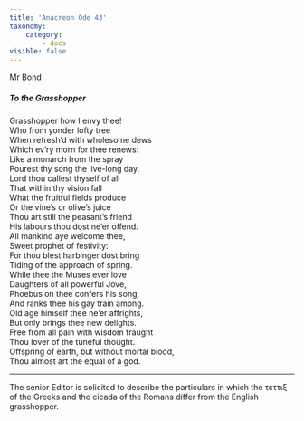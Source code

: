 ```yaml
---
title: 'Anacreon Ode 43'
taxonomy:
    category:
        - docs
visible: false
---
```


<div class="author">Mr Bond</div>

##### To the Grasshopper

Grasshopper how I envy thee!  
Who from yonder lofty tree  
When refresh’d with wholesome dews  
Which ev’ry morn for thee renews:  
Like a monarch from the spray  
Pourest thy song the live-long day.  
Lord thou callest thyself of all  
That within thy vision fall  
What the fruitful fields produce  
Or the vine’s or olive’s juice  
Thou art still the peasant’s friend  
His labours thou dost ne’er offend.  
All mankind aye welcome thee,  
Sweet prophet of festivity:  
For thou blest harbinger dost bring  
Tiding of the approach of spring.  
While thee the Muses ever love  
Daughters of all powerful Jove,  
Phoebus on thee confers his song,  
And ranks thee his gay train among.  
Old age himself thee ne’er affrights,  
But only brings thee new delights.  
Free from all pain with wisdom fraught  
Thou lover of the tuneful thought.  
Offspring of earth, but without mortal blood,  
Thou almost art the equal of a god.

---

The senior Editor is solicited to describe the particulars in which the τέττιξ of the Greeks and the cicada of the Romans differ from the English grasshopper.